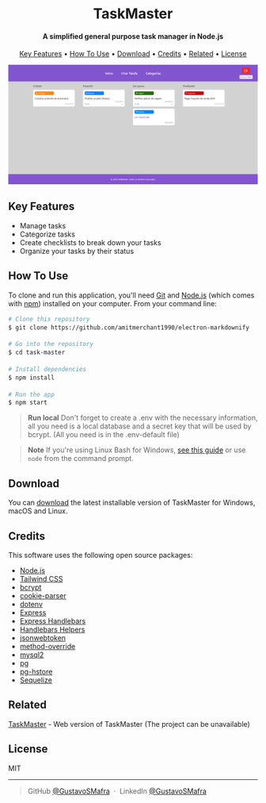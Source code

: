 
<h1 align="center">
  TaskMaster
</h1>

<h4 align="center">A simplified general purpose task manager in Node.js</h4>

<p align="center">
  <a href="#key-features">Key Features</a> •
  <a href="#how-to-use">How To Use</a> •
  <a href="#download">Download</a> •
  <a href="#credits">Credits</a> •
  <a href="#related">Related</a> •
  <a href="#license">License</a>
</p>

![screenshot](https://github.com/GustavoSMafra/task-master/blob/main/imgs/task-master-home.png)

## Key Features

* Manage tasks 
* Categorize tasks
* Create checklists to break down your tasks
* Organize your tasks by their status

## How To Use

To clone and run this application, you'll need [Git](https://git-scm.com) and [Node.js](https://nodejs.org/en/download/) (which comes with [npm](http://npmjs.com)) installed on your computer. From your command line:

```bash
# Clone this repository
$ git clone https://github.com/amitmerchant1990/electron-markdownify

# Go into the repository
$ cd task-master

# Install dependencies
$ npm install

# Run the app
$ npm start
```
> **Run local**
> Don't forget to create a .env with the necessary information, all you need is a local database and a secret key that will be used by bcrypt. (All you need is in the .env-default file)

> **Note**
> If you're using Linux Bash for Windows, [see this guide](https://www.howtogeek.com/261575/how-to-run-graphical-linux-desktop-applications-from-windows-10s-bash-shell/) or use `node` from the command prompt.


## Download

You can [download](https://github.com/GustavoSMafra/task-master) the latest installable version of TaskMaster for Windows, macOS and Linux.

## Credits

This software uses the following open source packages:

- [Node.js](https://nodejs.org/)
- [Tailwind CSS](https://tailwindcss.com/)
- [bcrypt](https://www.npmjs.com/package/bcrypt)
- [cookie-parser](https://www.npmjs.com/package/cookie-parser)
- [dotenv](https://www.npmjs.com/package/dotenv)
- [Express](https://expressjs.com/)
- [Express Handlebars](https://www.npmjs.com/package/express-handlebars)
- [Handlebars Helpers](https://www.npmjs.com/package/handlebars-helpers)
- [jsonwebtoken](https://www.npmjs.com/package/jsonwebtoken)
- [method-override](https://www.npmjs.com/package/method-override)
- [mysql2](https://www.npmjs.com/package/mysql2)
- [pg](https://www.npmjs.com/package/pg)
- [pg-hstore](https://www.npmjs.com/package/pg-hstore)
- [Sequelize](https://sequelize.org/)

## Related

[TaskMaster](https://task-control-node.onrender.com/) - Web version of TaskMaster (The project can be unavailable)

## License

MIT

---

> GitHub [@GustavoSMafra](https://github.com/GustavoSMafra) &nbsp;&middot;&nbsp;
> LinkedIn [@GustavoSMafra](https://www.linkedin.com/in/gustavosmafra/)


